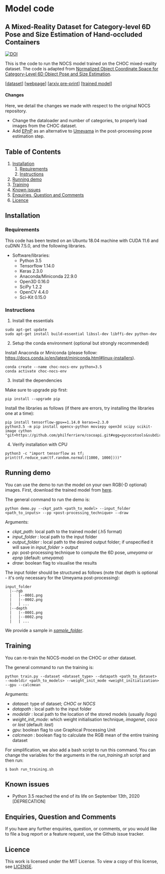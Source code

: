 # Model code

## A Mixed-Reality Dataset for Category-level 6D Pose and Size Estimation of Hand-occluded Containers

[![DOI](https://zenodo.org/badge/569785462.svg)](https://zenodo.org/badge/latestdoi/569785462)

This is the code to run the NOCS model trained on the CHOC mixed-reality dataset. The code is adapted from [Normalized Object Coordinate Space for Category-Level 6D Object Pose and Size Estimation](https://github.com/hughw19/NOCS_CVPR2019/).

[[dataset](https://zenodo.org/record/5085801#.Y3zGQ9LP2V4)]
[[webpage](https://corsmal.eecs.qmul.ac.uk/pose.html)]
[[arxiv pre-print](https://arxiv.org/abs/2211.10470)]
[[trained model](https://zenodo.org/record/7438646#.Y5oL49LP2V4)]

#### Changes

Here, we detail the changes we made with respect to the original NOCS repository.

- Change the dataloader and number of categories, to properly load images from the CHOC dataset.
- Add [EPnP](https://www.tugraz.at/fileadmin/user_upload/Institute/ICG/Images/team_lepetit/publications/lepetit_ijcv08.pdf) as an alternative to [Umeyama](https://web.stanford.edu/class/cs273/refs/umeyama.pdf) in the post-processing pose estimation step.

## Table of Contents

1. [Installation](#installation)
    1. [Requirements](#requirements)
    2. [Instructions](#instructions)
2. [Running demo](#demo)
3. [Training](#training)
4. [Known issues](#issues)
5. [Enquiries, Question and Comments](#enquiries-question-and-comments)
6. [Licence](#licence)

## Installation <a name="installation"></a>

### Requirements <a name="requirements"></a>

This code has been tested on an Ubuntu 18.04 machine with CUDA 11.6 and cuDNN 7.5.0, and the following libraries.

* Software/libraries:   
    - Python 3.5
    - Tensorflow 1.14.0
    - Keras 2.3.0
    - Anaconda/Miniconda 22.9.0
    - Open3D 0.16.0
    - SciPy 1.2.2
    - OpenCV 4.4.0
    - Sci-Kit 0.15.0

### Instructions <a name="instructions"></a>

1. Install the essentials
```
sudo apt-get update
sudo apt-get install build-essential libssl-dev libffi-dev python-dev
```

2. Setup the conda environment (optional but strongly recommended)

Install Anaconda or Miniconda (please follow: https://docs.conda.io/en/latest/miniconda.html#linux-installers).
```
conda create --name choc-nocs-env python=3.5
conda activate choc-nocs-env
```

3. Install the dependencies

Make sure to upgrade pip first:
```
pip install --upgrade pip
```

Install the libraries as follows (if there are errors, try installing the libraries one at a time):
```
pip install tensorflow-gpu==1.14.0 keras==2.3.0
python3.5 -m pip install opencv-python moviepy open3d scipy scikit-image cython "git+https://github.com/philferriere/cocoapi.git#egg=pycocotools&subdirectory=PythonAPI"
```

4. Verify installation with CPU
```
python3 -c "import tensorflow as tf; print(tf.reduce_sum(tf.random.normal([1000, 1000])))"
```

## Running demo <a name="demo"></a>
You can use the demo to run the model on your own RGB(-D optional) images. First, download the trained model from [here](https://zenodo.org/record/7438646#.Y5oL49LP2V4). 

The general command to run the demo is:
```
python demo.py --ckpt_path <path_to_model> --input_folder <path_to_inputs> --pp <post-processing_technique> --draw 
```

Arguments:

- _ckpt\_path_: local path to the trained model (.h5 format)
- _input\_folder_ : local path to the input folder
- _output\_folder_ : local path to the desired output folder; if unspecified it will save in _input\_folder_ > _output_
- _pp_: post-processing technique to compute the 6D pose, _umeyama_ or _epnp_ (default: _umeyama_)
- _draw_: boolean flag to visualise the results

The input folder should be structured as follows (note that depth is optional - it's only necessary for the Umeyama post-processing):

```
input_folder
  |--rgb
  |   |--0001.png
  |   |--0002.png
  |   | ...
  |--depth
  |   |--0001.png
  |   |--0002.png
  |   | ...
```

We provide a sample in [_sample\_folder_](sample_folder).

## Training <a name="training"></a>

You can re-train the NOCS-model on the CHOC or other dataset.

The general command to run the training is:
```
python train.py --dataset <dataset_type> --datapath <path_to_dataset> --modeldir <path_to_models> --weight_init_mode <weight_initialization> --gpu --calcmean
```

Arguments:

- _dataset_: type of dataset; _CHOC_ or _NOCS_
- _datapath_ : local path to the input folder
- _modeldir_ : local path to the location of the stored models (usually /logs)
- _weight\_init\_mode_: which weight initialisation technique, _imagenet_, _coco_ or _last_ (default: _last_)
- _gpu_: boolean flag to use Graphical Processing Unit
- _calcmean_ : boolean flag to calculate the RGB mean of the entire training dataset

For simplification, we also add a bash script to run this command. You can change the variables for the arguments in the _run\_training.sh_ script and then run:
```
$ bash run_training.sh
```

## Known issues <a name="issues"></a>

* Python 3.5 reached the end of its life on September 13th, 2020 [DEPRECATION]

## Enquiries, Question and Comments <a name="enquiries-question-and-comments"></a>

If you have any further enquiries, question, or comments, or you would like to file a bug report or a feature request, use the Github issue tracker. 

## Licence <a name="license"></a>

This work is licensed under the MIT License. To view a copy of this license, see [LICENSE](LICENSE).
